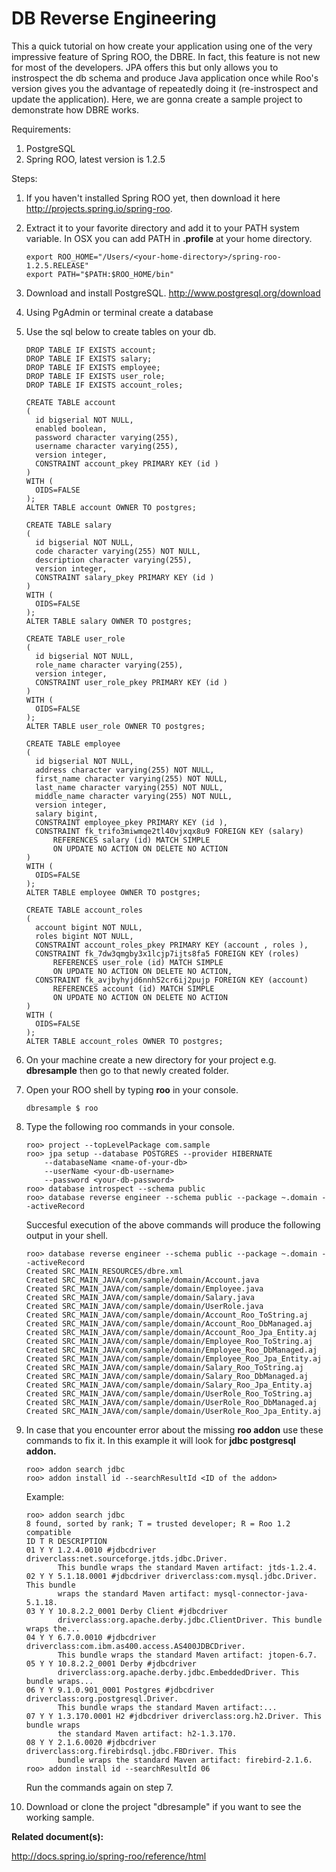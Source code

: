DB Reverse Engineering
==================

This a quick tutorial on how create your application using one of the very impressive feature of Spring ROO, the DBRE.  In fact, this feature is not new for most of the developers.  JPA offers this but only allows you to instrospect the db schema and produce Java application once while Roo's version gives you the advantage of repeatedly doing it (re-instrospect and update the application).  Here, we are gonna create a sample project to demonstrate how DBRE works.

Requirements:

1. PostgreSQL
2. Spring ROO, latest version is 1.2.5

Steps:

1.	If you haven't installed Spring ROO yet, then download it here http://projects.spring.io/spring-roo. 	
2.	Extract it to your favorite directory and add it to your PATH system variable.  In OSX you can add PATH in <b>.profile</b> at your home directory.
	
	```
	export ROO_HOME="/Users/<your-home-directory>/spring-roo-1.2.5.RELEASE"
	export PATH="$PATH:$ROO_HOME/bin"
	```
		
3.	Download and install PostgreSQL. http://www.postgresql.org/download
4.	Using PgAdmin or terminal create a database
5.	Use the sql below to create tables on your db.

	```
	DROP TABLE IF EXISTS account;
	DROP TABLE IF EXISTS salary;
	DROP TABLE IF EXISTS employee;
	DROP TABLE IF EXISTS user_role;
	DROP TABLE IF EXISTS account_roles;
	
	CREATE TABLE account
	(
	  id bigserial NOT NULL,
	  enabled boolean,
	  password character varying(255),
	  username character varying(255),
	  version integer,
	  CONSTRAINT account_pkey PRIMARY KEY (id )
	)
	WITH (
	  OIDS=FALSE
	);
	ALTER TABLE account OWNER TO postgres;
	
	CREATE TABLE salary
	(
	  id bigserial NOT NULL,
	  code character varying(255) NOT NULL,
	  description character varying(255),
	  version integer,
	  CONSTRAINT salary_pkey PRIMARY KEY (id )
	)
	WITH (
	  OIDS=FALSE
	);
	ALTER TABLE salary OWNER TO postgres;
	
	CREATE TABLE user_role
	(
	  id bigserial NOT NULL,
	  role_name character varying(255),
	  version integer,
	  CONSTRAINT user_role_pkey PRIMARY KEY (id )
	)
	WITH (
	  OIDS=FALSE
	);
	ALTER TABLE user_role OWNER TO postgres;
	
	CREATE TABLE employee
	(
	  id bigserial NOT NULL,
	  address character varying(255) NOT NULL,
	  first_name character varying(255) NOT NULL,
	  last_name character varying(255) NOT NULL,
	  middle_name character varying(255) NOT NULL,
	  version integer,
	  salary bigint,
	  CONSTRAINT employee_pkey PRIMARY KEY (id ),
	  CONSTRAINT fk_trifo3miwmqe2tl40vjxqx8u9 FOREIGN KEY (salary)
	      REFERENCES salary (id) MATCH SIMPLE
	      ON UPDATE NO ACTION ON DELETE NO ACTION
	)
	WITH (
	  OIDS=FALSE
	);
	ALTER TABLE employee OWNER TO postgres;
	
	CREATE TABLE account_roles
	(
	  account bigint NOT NULL,
	  roles bigint NOT NULL,
	  CONSTRAINT account_roles_pkey PRIMARY KEY (account , roles ),
	  CONSTRAINT fk_7dw3qmgby3x1lcjp7ijts8fa5 FOREIGN KEY (roles)
	      REFERENCES user_role (id) MATCH SIMPLE
	      ON UPDATE NO ACTION ON DELETE NO ACTION,
	  CONSTRAINT fk_avjbyhyjd6nnh52cr6ij2pujp FOREIGN KEY (account)
	      REFERENCES account (id) MATCH SIMPLE
	      ON UPDATE NO ACTION ON DELETE NO ACTION
	)
	WITH (
	  OIDS=FALSE
	);
	ALTER TABLE account_roles OWNER TO postgres;
	```

5.	On your machine create a new directory for your project e.g. <b>dbresample</b> then go to that newly created folder.
6.	Open your ROO shell by typing <b>roo</b> in your console.

	```
	dbresample $ roo
	```
7.	Type the following roo commands in your console.

	```
	roo> project --topLevelPackage com.sample
	roo> jpa setup --database POSTGRES --provider HIBERNATE 
		--databaseName <name-of-your-db> 
		--userName <your-db-username> 
		--password <your-db-password> 
	roo> database introspect --schema public 
	roo> database reverse engineer --schema public --package ~.domain --activeRecord
	```
	Succesful execution of the above commands will produce the following output in your shell.
	
	```
	roo> database reverse engineer --schema public --package ~.domain --activeRecord
	Created SRC_MAIN_RESOURCES/dbre.xml
	Created SRC_MAIN_JAVA/com/sample/domain/Account.java
	Created SRC_MAIN_JAVA/com/sample/domain/Employee.java
	Created SRC_MAIN_JAVA/com/sample/domain/Salary.java
	Created SRC_MAIN_JAVA/com/sample/domain/UserRole.java
	Created SRC_MAIN_JAVA/com/sample/domain/Account_Roo_ToString.aj
	Created SRC_MAIN_JAVA/com/sample/domain/Account_Roo_DbManaged.aj
	Created SRC_MAIN_JAVA/com/sample/domain/Account_Roo_Jpa_Entity.aj
	Created SRC_MAIN_JAVA/com/sample/domain/Employee_Roo_ToString.aj
	Created SRC_MAIN_JAVA/com/sample/domain/Employee_Roo_DbManaged.aj
	Created SRC_MAIN_JAVA/com/sample/domain/Employee_Roo_Jpa_Entity.aj
	Created SRC_MAIN_JAVA/com/sample/domain/Salary_Roo_ToString.aj
	Created SRC_MAIN_JAVA/com/sample/domain/Salary_Roo_DbManaged.aj
	Created SRC_MAIN_JAVA/com/sample/domain/Salary_Roo_Jpa_Entity.aj
	Created SRC_MAIN_JAVA/com/sample/domain/UserRole_Roo_ToString.aj
	Created SRC_MAIN_JAVA/com/sample/domain/UserRole_Roo_DbManaged.aj
	Created SRC_MAIN_JAVA/com/sample/domain/UserRole_Roo_Jpa_Entity.aj
	```
8.	In case that you encounter error about the missing <b>roo addon</b> use these commands to fix it. In this example it will look for <b>jdbc postgresql addon.</b>

	```
	roo> addon search jdbc
	roo> addon install id --searchResultId <ID of the addon>
	```
	Example:
	
	```
	roo> addon search jdbc
	8 found, sorted by rank; T = trusted developer; R = Roo 1.2 compatible
	ID T R DESCRIPTION
	01 Y Y 1.2.4.0010 #jdbcdriver driverclass:net.sourceforge.jtds.jdbc.Driver.
	       This bundle wraps the standard Maven artifact: jtds-1.2.4.
	02 Y Y 5.1.18.0001 #jdbcdriver driverclass:com.mysql.jdbc.Driver. This bundle
	       wraps the standard Maven artifact: mysql-connector-java-5.1.18.
	03 Y Y 10.8.2.2_0001 Derby Client #jdbcdriver
	       driverclass:org.apache.derby.jdbc.ClientDriver. This bundle wraps the...
	04 Y Y 6.7.0.0010 #jdbcdriver driverclass:com.ibm.as400.access.AS400JDBCDriver.
	       This bundle wraps the standard Maven artifact: jtopen-6.7.
	05 Y Y 10.8.2.2_0001 Derby #jdbcdriver
	       driverclass:org.apache.derby.jdbc.EmbeddedDriver. This bundle wraps...
	06 Y Y 9.1.0.901_0001 Postgres #jdbcdriver driverclass:org.postgresql.Driver.
	       This bundle wraps the standard Maven artifact:...
	07 Y Y 1.3.170.0001 H2 #jdbcdriver driverclass:org.h2.Driver. This bundle wraps
	       the standard Maven artifact: h2-1.3.170.
	08 Y Y 2.1.6.0020 #jdbcdriver driverclass:org.firebirdsql.jdbc.FBDriver. This
	       bundle wraps the standard Maven artifact: firebird-2.1.6.
	roo> addon install id --searchResultId 06
	```
	
	Run the commands again on step 7.
10.	Download or clone the project "dbresample" if you want to see the working sample.


<b>Related document(s):</b>

http://docs.spring.io/spring-roo/reference/html